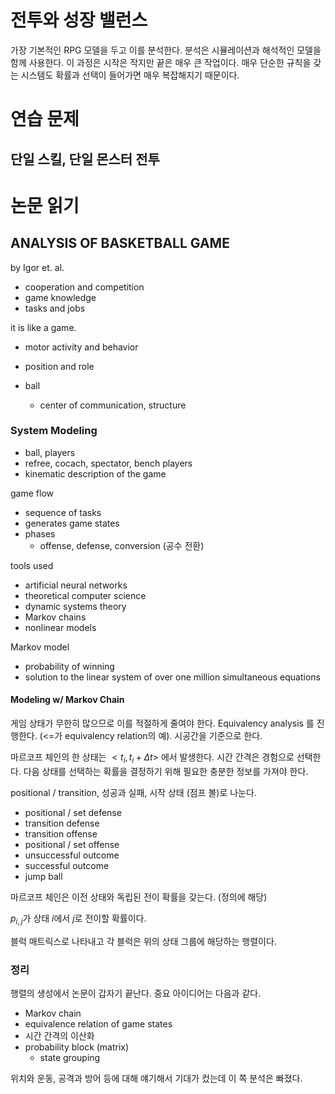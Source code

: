 # 전투와 성장 밸런스 

가장 기본적인 RPG 모델을 두고 이를 분석한다. 분석은 시뮬레이션과 해석적인 모델을 함께 사용한다. 이 과정은 시작은 작지만 끝은 매우 큰 작업이다. 매우 단순한 규칙을 갖는 시스템도 확률과 선택이 들어가면 매우 복잡해지기 때문이다. 



# 연습 문제 



## 단일 스킬, 단일 몬스터 전투 









# 논문 읽기 









## ANALYSIS OF BASKETBALL GAME

by Igor et. al. 



- cooperation and competition 
- game knowledge
- tasks and jobs

it is like a game. 



- motor activity and behavior 
- position and role 



- ball 
  - center of communication, structure



### System Modeling

- ball, players
- refree, cocach, spectator, bench players
- kinematic description of the game 



game flow 

- sequence of tasks 
- generates game states
- phases
  - offense, defense, conversion (공수 전환) 



tools used

- artificial neural networks
- theoretical computer science 
- dynamic systems theory 
- Markov chains 
- nonlinear models 



Markov model 

- probability of winning 
- solution to the linear system of over one million simultaneous equations 



#### Modeling w/ Markov Chain 

게임 상태가 무한히 많으므로 이를 적절하게 줄여야 한다. Equivalency analysis 를 진행한다. (<=가 equivalency relation의 예). 시공간을 기준으로 한다. 

마르코프 체인의 한 상태는 $<t_i, t_i + \Delta t>$ 에서 발생한다. 시간 간격은 경험으로 선택한다. 다음 상태를 선택하는 확률을 결정하기 위해 필요한 충분한 정보를 가져야 한다. 

positional / transition, 성공과 실패, 시작 상태 (점프 볼)로 나눈다. 

- positional / set defense 
- transition defense
- transition offense
- positional / set offense
- unsuccessful outcome 
- successful outcome 
- jump ball 



마르코프 체인은 이전 상태와 독립된 전이 확률을 갖는다. (정의에 해당) 

$p_{i,j}$가 상태 $i$에서 $j$로 전이할 확률이다. 

블럭 매트릭스로 나타내고 각 블럭은 위의 상태 그룹에 해당하는 행렬이다. 



### 정리 

행렬의 생성에서 논문이 갑자기 끝난다. 중요 아이디어는 다음과 같다. 

- Markov chain
- equivalence relation of game states
- 시간 간격의 이산화 
- probability block (matrix) 
  - state grouping 



위치와 운동, 공격과 방어 등에 대해 얘기해서 기대가 컸는데 이 쪽 분석은 빠졌다. 

